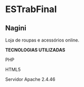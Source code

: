 # ESTrabFinal

## Nagini

Loja de roupas e acessórios online.

**TECNOLOGIAS UTILIZADAS**

PHP 

HTML5

Servidor Apache 2.4.46
